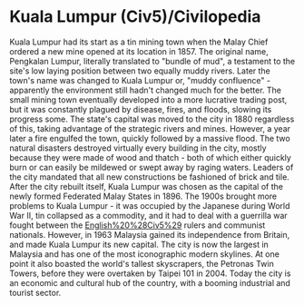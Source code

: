 # Kuala Lumpur (Civ5)/Civilopedia

Kuala Lumpur had its start as a tin mining town when the Malay Chief ordered a new mine opened at its location in 1857. The original name, Pengkalan Lumpur, literally translated to "bundle of mud", a testament to the site's low laying position between two equally muddy rivers. Later the town's name was changed to Kuala Lumpur or, "muddy confluence" - apparently the environment still hadn't changed much for the better.
The small mining town eventually developed into a more lucrative trading post, but it was constantly plagued by disease, fires, and floods, slowing its progress some. The state's capital was moved to the city in 1880 regardless of this, taking advantage of the strategic rivers and mines. However, a year later a fire engulfed the town, quickly followed by a massive flood. The two natural disasters destroyed virtually every building in the city, mostly because they were made of wood and thatch - both of which either quickly burn or can easily be mildewed or swept away by raging waters. Leaders of the city mandated that all new constructions be fashioned of brick and tile. After the city rebuilt itself, Kuala Lumpur was chosen as the capital of the newly formed Federated Malay States in 1896.
The 1900s brought more problems to Kuala Lumpur - it was occupied by the Japanese during World War II, tin collapsed as a commodity, and it had to deal with a guerrilla war fought between the [English%20%28Civ5%29](British) rulers and communist nationals. However, in 1963 Malaysia gained its independence from Britain, and made Kuala Lumpur its new capital.
The city is now the largest in Malaysia and has one of the most iconographic modern skylines. At one point it also boasted the world's tallest skyscrapers, the Petronas Twin Towers, before they were overtaken by Taipei 101 in 2004. Today the city is an economic and cultural hub of the country, with a booming industrial and tourist sector.
